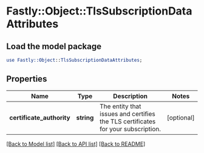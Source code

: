 # Fastly::Object::TlsSubscriptionDataAttributes

## Load the model package
```perl
use Fastly::Object::TlsSubscriptionDataAttributes;
```

## Properties
Name | Type | Description | Notes
------------ | ------------- | ------------- | -------------
**certificate_authority** | **string** | The entity that issues and certifies the TLS certificates for your subscription. | [optional] 

[[Back to Model list]](../README.md#documentation-for-models) [[Back to API list]](../README.md#documentation-for-api-endpoints) [[Back to README]](../README.md)


